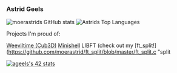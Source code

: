 ### Astrid Geels
![moerastrids GitHub stats](https://github-readme-stats.vercel.app/api?username=moerastrid&show_icons=true&theme=radical)
![Astrids Top Languages](https://github-readme-stats.vercel.app/api/top-langs/?username=moerastrid&layout=compact&theme=radical)


Projects I'm proud of:

[Weeviltime (Cub3D)](https://github.com/moerastrid/weeviltime "Weeviltime")
[Minishell](https://github.com/moerastrid/my_first_shell "Minishell")
LIBFT (check out my [ft_split!](https://github.com/moerastrid/ft_split/blob/master/ft_split.c "split

[![ageels's 42 stats](https://badge42.vercel.app/api/v2/clh6h173m003508mi5v0y08x1/stats?cursusId=21&coalitionId=59)](https://github.com/JaeSeoKim/badge42)
